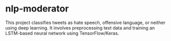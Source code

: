# nlp-moderator
This project classifies tweets as hate speech, offensive language, or neither using deep learning. It involves preprocessing text data and training an LSTM-based neural network using TensorFlow/Keras.
